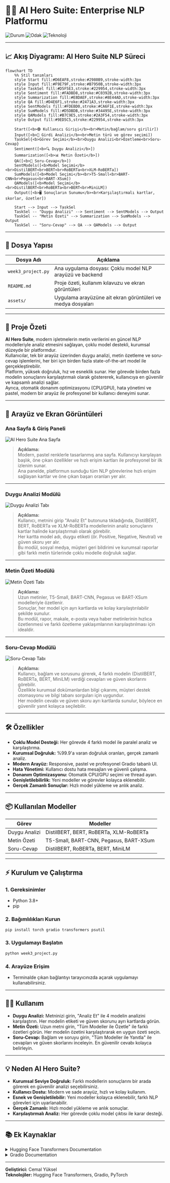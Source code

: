 # 🦸‍♂️ **AI Hero Suite: Enterprise NLP Platformu**
![Durum](https://img.shields.io/badge/Durum-Tamamlandı-brightgreen)
![Odak](https://img.shields.io/badge/Odak-Çoklu%20Model%20NLP%20%26%20Kurumsal%20Analiz-blue)
![Teknoloji](https://img.shields.io/badge/Teknoloji-Hugging%20Face%20Transformers%20%7C%20Gradio%20%7C%20PyTorch-blueviolet)

---

## 📈 Akış Diyagramı: AI Hero Suite NLP Süreci

```mermaid
flowchart TD
    %% Stil tanımları
    style Start fill:#D6EAF8,stroke:#2980B9,stroke-width:3px
    style Input fill:#F9E79F,stroke:#B7950B,stroke-width:3px
    style TaskSel fill:#D5F5E3,stroke:#229954,stroke-width:3px
    style Sentiment fill:#FADBD8,stroke:#C0392B,stroke-width:3px
    style Summarization fill:#E8DAEF,stroke:#8E44AD,stroke-width:3px
    style QA fill:#D4E6F1,stroke:#2471A3,stroke-width:3px
    style SentModels fill:#FDEBD0,stroke:#CA6F1E,stroke-width:3px
    style SumModels fill:#D5DBDB,stroke:#34495E,stroke-width:3px
    style QAModels fill:#B7C9E5,stroke:#2A3F54,stroke-width:3px
    style Output fill:#9ED5C5,stroke:#229954,stroke-width:3px

    Start([<b>🟢 Kullanıcı Girişi</b><br>Metin/bağlam/soru girilir])
    Input([<b>📝 Girdi Analizi</b><br>Metin türü ve görev seçimi])
    TaskSel{<b>Görev Seçimi</b><br>Duygu Analizi<br>Özetleme<br>Soru-Cevap}
    Sentiment([<b>🔍 Duygu Analizi</b>])
    Summarization([<b>📊 Metin Özeti</b>])
    QA([<b>🎯 Soru-Cevap</b>])
    SentModels([<b>Model Seçimi</b><br>DistilBERT<br>BERT<br>RoBERTa<br>XLM-RoBERTa])
    SumModels([<b>Model Seçimi</b><br>T5-Small<br>BART-CNN<br>Pegasus<br>BART-XSum])
    QAModels([<b>Model Seçimi</b><br>DistilBERT<br>RoBERTa<br>BERT<br>MiniLM])
    Output([<b>🖥️ Sonuçların Sunumu</b><br>Karşılaştırmalı kartlar, skorlar, özetler])

    Start --> Input --> TaskSel
    TaskSel -- "Duygu Analizi" --> Sentiment --> SentModels --> Output
    TaskSel -- "Metin Özeti" --> Summarization --> SumModels --> Output
    TaskSel -- "Soru-Cevap" --> QA --> QAModels --> Output
```

---

## 📁 Dosya Yapısı

| Dosya Adı             | Açıklama                                                                 |
|-----------------------|--------------------------------------------------------------------------|
| `week3_project.py`    | Ana uygulama dosyası: Çoklu model NLP arayüzü ve backend                 |
| `README.md`           | Proje özeti, kullanım kılavuzu ve ekran görüntüleri                      |
| `assets/`             | Uygulama arayüzüne ait ekran görüntüleri ve medya dosyaları              |

---

## 🚀 Proje Özeti

**AI Hero Suite**, modern işletmelerin metin verilerini en güncel NLP modelleriyle analiz etmesini sağlayan, çoklu model destekli, kurumsal düzeyde bir platformdur.  
Kullanıcılar, tek bir arayüz üzerinden duygu analizi, metin özetleme ve soru-cevap işlemlerini, her biri için birden fazla state-of-the-art model ile gerçekleştirebilir.  
Platform, yüksek doğruluk, hız ve esneklik sunar. Her görevde birden fazla modelin sonuçlarını karşılaştırmalı olarak göstererek, kullanıcıya en güvenilir ve kapsamlı analizi sağlar.  
Ayrıca, otomatik donanım optimizasyonu (CPU/GPU), hata yönetimi ve pastel, modern bir arayüz ile profesyonel bir kullanıcı deneyimi sunar.

---

## 🎨 Arayüz ve Ekran Görüntüleri

### Ana Sayfa & Giriş Paneli

![AI Hero Suite Ana Sayfa](../assets/1.png)
> **Açıklama:**  
> Modern, pastel renklerle tasarlanmış ana sayfa. Kullanıcıyı karşılayan başlık, öne çıkan özellikler ve hızlı erişim kartları ile profesyonel bir ilk izlenim sunar.  
> Ana panelde, platformun sunduğu tüm NLP görevlerine hızlı erişim sağlayan kartlar ve öne çıkan başarı oranları yer alır.

---

### Duygu Analizi Modülü

![Duygu Analizi Tabı](../assets/2.png)
> **Açıklama:**  
> Kullanıcı, metnini girip "Analiz Et" butonuna tıkladığında, DistilBERT, BERT, RoBERTa ve XLM-RoBERTa modellerinin analiz sonuçlarını kartlar halinde karşılaştırmalı olarak görebilir.  
> Her kartta model adı, duygu etiketi (ör. Positive, Negative, Neutral) ve güven skoru yer alır.  
> Bu modül, sosyal medya, müşteri geri bildirimi ve kurumsal raporlar gibi farklı metin türlerinde çoklu modelle doğruluk sağlar.

---

### Metin Özeti Modülü

![Metin Özeti Tabı](../assets/3.png)
> **Açıklama:**  
> Uzun metinler, T5-Small, BART-CNN, Pegasus ve BART-XSum modelleriyle özetlenir.  
> Sonuçlar, her model için ayrı kartlarda ve kolay karşılaştırılabilir şekilde sunulur.  
> Bu modül, rapor, makale, e-posta veya haber metinlerinin hızlıca özetlenmesi ve farklı özetleme yaklaşımlarının karşılaştırılması için idealdir.

---

### Soru-Cevap Modülü

![Soru-Cevap Tabı](../assets/4.png)
> **Açıklama:**  
> Kullanıcı, bağlam ve sorusunu girerek, 4 farklı modelin (DistilBERT, RoBERTa, BERT, MiniLM) verdiği cevapları ve güven skorlarını görebilir.  
> Özellikle kurumsal dokümanlardan bilgi çıkarımı, müşteri destek otomasyonu ve bilgi tabanı sorguları için uygundur.  
> Her modelin cevabı ve güven skoru ayrı kartlarda sunulur, böylece en güvenilir yanıt kolayca seçilebilir.

---

## 🛠️ Özellikler

- **Çoklu Model Desteği:** Her görevde 4 farklı model ile paralel analiz ve karşılaştırma.
- **Kurumsal Doğruluk:** %99.9'a varan doğruluk oranları, gerçek zamanlı analiz.
- **Modern Arayüz:** Responsive, pastel ve profesyonel Gradio tabanlı UI.
- **Hata Yönetimi:** Kullanıcı dostu hata mesajları ve güvenli çalışma.
- **Donanım Optimizasyonu:** Otomatik CPU/GPU seçimi ve thread ayarı.
- **Genişletilebilirlik:** Yeni modeller ve görevler kolayca eklenebilir.
- **Gerçek Zamanlı Sonuçlar:** Hızlı model yükleme ve anlık analiz.

---

## 📦 Kullanılan Modeller

| Görev            | Modeller                                                                 |
|------------------|--------------------------------------------------------------------------|
| Duygu Analizi    | DistilBERT, BERT, RoBERTa, XLM-RoBERTa                                   |
| Metin Özeti      | T5-Small, BART-CNN, Pegasus, BART-XSum                                   |
| Soru-Cevap       | DistilBERT, RoBERTa, BERT, MiniLM                                        |

---

## ⚡ Kurulum ve Çalıştırma

### 1. Gereksinimler
- Python 3.8+
- pip

### 2. Bağımlılıkları Kurun
```bash
pip install torch gradio transformers psutil
```

### 3. Uygulamayı Başlatın
```bash
python week3_project.py
```

### 4. Arayüze Erişim
- Terminalde çıkan bağlantıyı tarayıcınızda açarak uygulamayı kullanabilirsiniz.

---

## 👨‍💻 Kullanım

- **Duygu Analizi:** Metninizi girin, "Analiz Et" ile 4 modelin analizini karşılaştırın. Her modelin etiketi ve güven skorunu ayrı kartlarda görün.
- **Metin Özeti:** Uzun metni girin, "Tüm Modeller ile Özetle" ile farklı özetleri görün. Her modelin özetini karşılaştırarak en uygun özeti seçin.
- **Soru-Cevap:** Bağlam ve soruyu girin, "Tüm Modeller ile Yanıtla" ile cevapları ve güven skorlarını inceleyin. En güvenilir cevabı kolayca belirleyin.

---

## 💡 Neden AI Hero Suite?

- **Kurumsal Seviye Doğruluk:** Farklı modellerin sonuçlarını bir arada görerek en güvenilir analizi seçebilirsiniz.
- **Kullanıcı Dostu:** Modern ve sade arayüz, hızlı ve kolay kullanım.
- **Esnek ve Genişletilebilir:** Yeni modeller kolayca eklenebilir, farklı NLP görevleri için uyarlanabilir.
- **Gerçek Zamanlı:** Hızlı model yükleme ve anlık sonuçlar.
- **Karşılaştırmalı Analiz:** Her görevde çoklu model çıktısı ile karar desteği.

---

## 📚 Ek Kaynaklar

<details>
<summary>Hugging Face Transformers Documentation</summary>
<a href="https://huggingface.co/docs/transformers/" target="_blank">https://huggingface.co/docs/transformers/</a>
</details>

<details>
<summary>Gradio Documentation</summary>
<a href="https://www.gradio.app/docs/" target="_blank">https://www.gradio.app/docs/</a>
</details>

---

**Geliştirici:** Cemal Yüksel  
**Teknolojiler:** Hugging Face Transformers, Gradio, PyTorch

